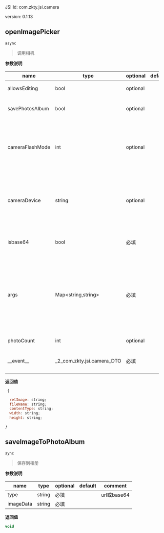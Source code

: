 

JSI Id: com.zkty.jsi.camera

version: 0.1.13



## openImagePicker
`async`
> 调用相机

**参数说明**

| name                        | type      | optional | default   | comment  |
| --------------------------- | --------- | -------- | --------- |--------- |
| allowsEditing | bool | optional |  | 是否允许编辑 |
| savePhotosAlbum | bool | optional |  | 是否保存图片到相册 |
| cameraFlashMode | int | optional |  | 闪光灯模式(-1:关闭状态,0:自动开关状态,1:打开状态),默认:-1 |
| cameraDevice | string | optional |  | 设置前置或后置摄像头(front:前置,back:后置),默认:back |
| isbase64 | bool | 必填 |  | 图片是否转为Base64,默认:true |
| args | Map\<string,string\> | 必填 |  | 裁剪参数 width:裁剪宽度; height:裁剪高度; quality:压缩质量; bytes:压缩到多少kb以内; |
| photoCount | int | optional |  | 图片选择张数 |
| \_\_event\_\_ | _2_com.zkty.jsi.camera_DTO | 必填 |  | 返回获取图片的地址 |
**返回值**
``` js
 {

  retImage: string;
  fileName: string;
  contentType: string;
  width: string;
  height: string;

}
``` 



## saveImageToPhotoAlbum
`sync`
> 保存到相册

**参数说明**

| name                        | type      | optional | default   | comment  |
| --------------------------- | --------- | -------- | --------- |--------- |
| type | string | 必填 |  | url或base64 |
| imageData | string | 必填 |  |  |
**返回值**
``` js
void
``` 


    